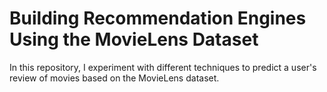 # Building Recommendation Engines Using the MovieLens Dataset
In this repository, I experiment with different techniques to predict a user's review of movies based on the MovieLens dataset.
